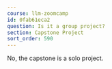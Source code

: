 ```yaml
---
course: llm-zoomcamp
id: 0fab61eca2
question: Is it a group project?
section: Capstone Project
sort_order: 590
---
```


No, the capstone is a solo project.

